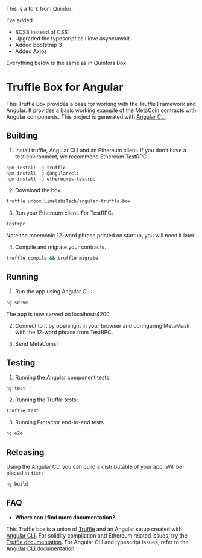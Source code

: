 This is a fork from Quintor:

I've added:
- SCSS instead of CSS
- Upgraded the typescript as I love async/await
- Added bootstrap 3
- Added Axios

Everything below is the same as in Quintors Box

# Truffle Box for Angular

This Truffle Box provides a base for working with the Truffle Framework and Angular.
It provides a basic working example of the MetaCoin contracts with Angular components.
This project is generated with [Angular CLI](https://cli.angular.io/).

## Building

1. Install truffle, Angular CLI and an Ethereum client. If you don't have a test environment, we recommend Ethereum TestRPC
  ```bash
  npm install -g truffle
  npm install -g @angular/cli
  npm install -g ethereumjs-testrpc
  ```

2. Download the box.
  ```bash
  truffle unbox LimelabsTech/angular-truffle-box
  ```

3. Run your Ethereum client. For TestRPC:
  ```bash
  testrpc
  ```
Note the mnemonic 12-word phrase printed on startup, you will need it later.

4. Compile and migrate your contracts.
  ```bash
  truffle compile && truffle migrate
  ```

## Running

1. Run the app using Angular CLI:
  ```bash
  ng serve
  ```
The app is now served on localhost:4200

2. Connect to it by opening it in your browser and configuring MetaMask with the 12-word phrase from TestRPC.

3. Send MetaCoins!

## Testing

1. Running the Angular component tests:
  ```bash
  ng test
  ```

2. Running the Truffle tests:
  ```bash
  truffle test
  ```

3. Running Protactor end-to-end tests

  ```bash
  ng e2e
  ```
## Releasing
Using the Angular CLI you can build a distributable of your app. Will be placed in `dist/`

  ```bash
  ng build
  ```

## FAQ

* __Where can I find more documentation?__

This Truffle box is a union of [Truffle](http://truffleframework.com/) and an Angular setup created with [Angular CLI](https://cli.angular.io/).
For solidity compilation and Ethereum related issues, try the [Truffle documentation](http://truffleframework.com/docs/).
For Angular CLI and typescript issues, refer to the [Angular CLI documentation](https://github.com/angular/angular-cli/wiki)
